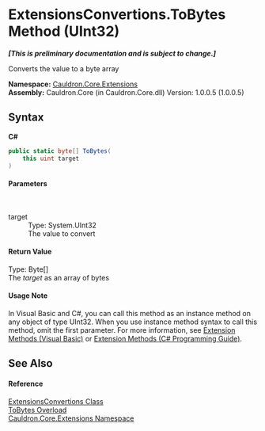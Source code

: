 # ExtensionsConvertions.ToBytes Method (UInt32)
 _**\[This is preliminary documentation and is subject to change.\]**_

Converts the value to a byte array

**Namespace:**&nbsp;<a href="N_Cauldron_Core_Extensions">Cauldron.Core.Extensions</a><br />**Assembly:**&nbsp;Cauldron.Core (in Cauldron.Core.dll) Version: 1.0.0.5 (1.0.0.5)

## Syntax

**C#**<br />
``` C#
public static byte[] ToBytes(
	this uint target
)
```


#### Parameters
&nbsp;<dl><dt>target</dt><dd>Type: System.UInt32<br />The value to convert</dd></dl>

#### Return Value
Type: Byte[]<br />The *target* as an array of bytes

#### Usage Note
In Visual Basic and C#, you can call this method as an instance method on any object of type UInt32. When you use instance method syntax to call this method, omit the first parameter. For more information, see <a href="http://msdn.microsoft.com/en-us/library/bb384936.aspx">Extension Methods (Visual Basic)</a> or <a href="http://msdn.microsoft.com/en-us/library/bb383977.aspx">Extension Methods (C# Programming Guide)</a>.

## See Also


#### Reference
<a href="T_Cauldron_Core_Extensions_ExtensionsConvertions">ExtensionsConvertions Class</a><br /><a href="Overload_Cauldron_Core_Extensions_ExtensionsConvertions_ToBytes">ToBytes Overload</a><br /><a href="N_Cauldron_Core_Extensions">Cauldron.Core.Extensions Namespace</a><br />